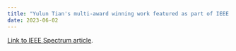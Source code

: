 ```yaml
---
title: "Yulun Tian's multi-award winning work featured as part of IEEE Spectrum"
date: 2023-06-02
---
```


[Link to IEEE Spectrum article](https://spectrum.ieee.org/multi-robot-slam-icra2023).

